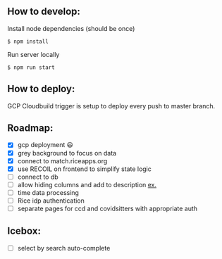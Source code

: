## How to develop:

Install node dependencies (should be once)
```
$ npm install
```

Run server locally
```
$ npm run start
```

## How to deploy:

GCP Cloudbuild trigger is setup to deploy every push to master branch.

## Roadmap:

- [x] gcp deployment 😃
- [x] grey background to focus on data
- [x] connect to match.riceapps.org
- [x] use RECOIL on frontend to simplify state logic
- [ ] connect to db
- [ ] allow hiding columns and add to description [ex.](https://ant.design/components/table/#components-table-demo-expand)
- [ ] time data processing
- [ ] Rice idp authentication
- [ ] separate pages for ccd and covidsitters with appropriate auth

## Icebox:
- [ ] select by search auto-complete
